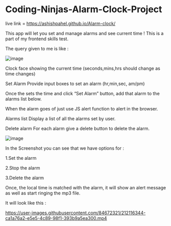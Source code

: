 # Coding-Ninjas-Alarm-Clock-Project

live link = https://ashishpahel.github.io/Alarm-clock/


This app will let you set and manage alarms and see current time ! This is a part of my frontend skills test.

The query given to me is like :

![image](https://user-images.githubusercontent.com/84672321/212055313-96593e23-3f6e-4148-9814-7c82406a4c2d.png)

Clock face showing the current time (seconds,mins,hrs should change as time changes)

Set Alarm Provide input boxes to set an alarm (hr,min,sec, am/pm)

Once the sets the time and click “Set Alarm” button, add that alarm to the alarms list below.

When the alarm goes of just use JS alert function to alert in the browser.

Alarms list Display a list of all the alarms set by user.

Delete alarm For each alarm give a delete button to delete the alarm.



![image](https://user-images.githubusercontent.com/84672321/212057824-eb8c82af-96a0-40d1-882f-912bcd6cc1a8.png)


In the Screenshot you can see that we have options for :

1.Set the alarm

2.Stop the alarm

3.Delete the alarm 

Once, the local time is matched with the alarm, it will show an alert message as well as start ringing the mp3 file.

It will look like this :



https://user-images.githubusercontent.com/84672321/212116344-ca1a76a2-e5e5-4c89-98f1-393b9a5ea300.mp4







